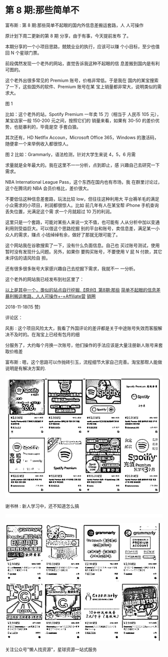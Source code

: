 # 第 8 期:那些简单不

富布斯 : 第 8 期:那些简单不起眼的国内外信息差搬运套路，人 人可操作

原计划下周二更新的第 8 期 分享，由于有事，今天提前发布 了。

本期分享的一个小项目思路，兢兢业业的执行，应该可以赚 个小目标，至少也值回 N 个星球门票。

前段偶然发现一个老外的网站，直觉告诉我这种不起眼的信 息差搬到国内是有利可图的。

这个老外出很多常见的 Premium 账号，价格非常低。于是我在 国内的某宝搜索了一下，这些国外的软件、Premium 账号在某 宝上销量都非常大，说明类似的需求大。

图 1

比如：这个老外的站，Spotify Premium 一年卖 15 刀（相当于 人民币 105 元），某宝店家一般 150-200 元之间，按照它们的 销量来看，如果有 30-50 的差价优势，也挺暴利的，毕竟是空 手套白狼。

其次还有，HD Netlfix Accoun，Microsoft Office 365，Windows 的激活码，随便拿一个来举例收入都很惊人。

图 2 比如：Grammarly，语法检测，针对大学生来说 4，5，6 月需

求量就是全年最大的。我在这里不一一分析，点到即止，感 兴趣自己去研究一下需求。

NBA International League Pass，这个东西在国内也有市场，我 在群里讨论过，这个在腾讯的 NBA 会员价格比，差价很大。

不要低估这种信息差套路，玩法比较 low，但往往这种利用大 平台褥羊毛的满足小众需求的小项目，利润都很惊人。比如 前几年有人在某宝帮 iPhone 手机查询丢失位置，光满足这个需 求一个月就超过 10 万的利润。

这里只是一个套路，可能对某些人来说一文不值，也可能有 人从分析中加以变通利用则受益巨大。可以借这个思路挖掘 别的平台和账号，卖信息差，满足某一小众人的需求，赚点 小钱绰绰有余，做好了那就无限可能了。

这个网站我在谷歌搜索了一下，没有什么负面信息。自己也 买过账号测试，使用暂时没有发现什么问题。另外，如果你 要购买账号，不要使用 V 屁 N 付款，其它未评估的请风险自 担。

还有很多很多账号大家感兴趣自己去挖掘下需求，我就不一 一分析。

这个老外的网站我已经发布到社区里了：

[以上是其中一个，类似的站点自行挖掘](https://bbs.fuyuzhe.com/affiliate/210.html)[.](https://bbs.fuyuzhe.com/affiliate/210.html)[【原创】第](https://bbs.fuyuzhe.com/affiliate/210.html)[8](https://bbs.fuyuzhe.com/affiliate/210.html)[期](https://bbs.fuyuzhe.com/affiliate/210.html)[:](https://bbs.fuyuzhe.com/affiliate/210.html)[那些](https://bbs.fuyuzhe.com/affiliate/210.html) [](https://bbs.fuyuzhe.com/affiliate/210.html) [简单不起眼的信息差暴利搬运套路，人人可操作](https://bbs.fuyuzhe.com/affiliate/210.html)[+-+Affiliate](https://bbs.fuyuzhe.com/affiliate/210.html)[营](https://bbs.fuyuzhe.com/affiliate/210.html) [](https://bbs.fuyuzhe.com/affiliate/210.html) [销圈](https://bbs.fuyuzhe.com/affiliate/210.html)

2018-11-18(15 赞)

评论区：

风影 : 这个项目风险太大，我看了外国评论的差评都是关于中途账号失效而客服解决不及时的。在淘宝上已经有包月的细

分服务了，大约每个月换一次账号，他们操作的手法应该是大量注册新人账号来套取价格差

富布斯 : 嗯，这个思路可以作抛砖引玉，流程细节大家自己完善。淘宝那帮人能做说明是有解决方案的.

![image](img/Image_071.png)

谢书林 : 新人学习中，还不知道怎么搞

![image](img/Image_072.png)

![image](img/Image_073.png)

关注公众号"懒人找资源"，星球资源一站式服务